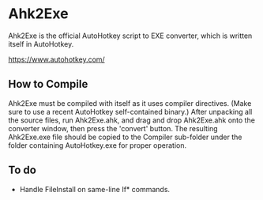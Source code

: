 # Ahk2Exe #

Ahk2Exe is the official AutoHotkey script to EXE converter, which is written itself in AutoHotkey.

https://www.autohotkey.com/


## How to Compile ##

Ahk2Exe must be compiled with itself as it uses compiler directives. (Make sure to use a recent AutoHotkey self-contained binary.)
After unpacking all the source files, run Ahk2Exe.ahk, and drag and drop Ahk2Exe.ahk onto the converter window, then press the 'convert' button.
The resulting Ahk2Exe.exe file should be copied to the Compiler sub-folder under the folder containing AutoHotkey.exe for proper operation.


## To do ##

  - Handle FileInstall on same-line If* commands.

